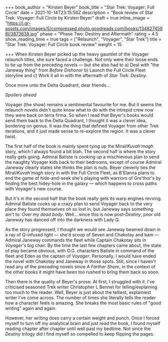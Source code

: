 +++
book_author = "Kirsten Beyer"
book_title = "Star Trek: Voyager: Full Circle"
date = 2021-10-14T23:15:56Z
description = "Book review of Star Trek: Voyager: Full Circle by Kirsten Beyer"
draft = true
inline_image = "https://i.gr-assets.com/images/S/compressed.photo.goodreads.com/books/1348274596l/3873838.jpg"
phase = "Phase Two: Destiny and Aftermath"
rating = 4.5
show_reading_time = true
tags = ["Relaunch", "Voyager", "Star Trek"]
title = "Star Trek: Voyager: Full Circle book review"
weight = 15

+++
When Kirsten Beyer picked up the heavy gauntlet of the Voyager relaunch titles, she sure faced a challenge. Not only were their loose ends to tie up from the preceding novels — but she also had to a) Deal with "the Janeway thing" from _Before Dishonor_ b) Launch the Full Circle Fleet storyline and c) Work it all in with the aftermath of _Star Trek: Destiny_. 

Once more unto the Delta Quadrant, dear friends...

_Spoilers ahead_

<!-- more -->

Voyager (the show) remains a sentimental favourite for me. But it seems the relaunch novels didn't quite know what to do with the intrepid crew now they were back on terra firma. So when I read that Beyer's books would send them back to the Delta Quadrant, I thought it was a clever idea, bordering on genius. It was the thing that defined Voyager from other Trek iterations, and it just made sense to re-explore the region. It was a clever twist. 

The first half of the book is mainly spent tying up the Miral/_Kuvah'magh_ story, which I always found a bit blah. The second half is where the story really gets going. Admiral Batiste is cooking up a mischievous plan to send the naughty Voyager kids back to their bedrooms, except of course Admiral Janeway clearly states she thinks the plan is nuts. Beyer cleverly ties the Miral/_Kuvah'magh_ story in with the Full Circle Fleet, as B'Elanna plans to end the game of hide-and-seek she's playing with warriors of Gre'thor's by finding the best hidey-hole in the galaxy — which happens to cross paths with Voyager's new course. 

But it's in the second half that the book really gets its warp engines revving. Admiral Batiste cooks up a crazy plan to send Voyager back to the very place they found themselves oh so lost in, but Janeway says something ain't to: _Over my dead body_. Well... since this is now post-_Destiny_, poor old Janeway has danced off into the darkness with Lady Q.

As the story progressed, I thought we would see Janeway beamed down in a ray of Q-infused light — she'd scoop of Seven and Chakotay and bam — Admiral Janeway commands the fleet while Captain Chakotay sits in _Voyager_'s big chair. By the time the last few chapters came about, the state of play became obvious, with O.G. characters Batiste in command of the fleet and Eden as the captain of _Voyager_. Personally, I would have ended the novel with Chakotay and Janeway in those spots. Still, since I haven't read any of the preceding novels since _A Farther Shore_, in the context of the other books it might have been too rushed to bring them back so soon.

Then there is the quality of Beyer's prose. At first, I struggled with it. I've criticised seasoned Trek writer Christopher L Bennet for telling/explaining too much to the reader. Well, Beyer is just about the telliest, explainiest writer I've come across. The number of times she literally tells the reader how a character feels is amazing. She breaks the most basic rules of "good writing" again and again.

However, her writing does carry a certain weight and punch. Once I forced myself to turn off my analytical brain and just _read_ the book, I found myself reading chapter after chapter until well past my bedtime. Not since the _Destiny_ trilogy did I find myself so compelled to keep flipping the pages.